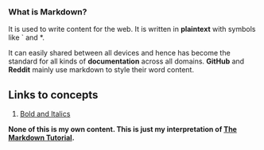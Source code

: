 ### What is Markdown?

It is used to write content for the web. 
It is written in __plaintext__ with symbols like \` and \*.

It can easily shared between all devices and hence has become the standard for all kinds of __documentation__ across all domains.
__GitHub__ and __Reddit__ mainly use markdown to style their word content.

## Links to concepts

1. [Bold and Italics]()


__None of this is my own content. This is just my interpretation of [The Markdown Tutorial](https://www.markdowntutorial.com/).__
